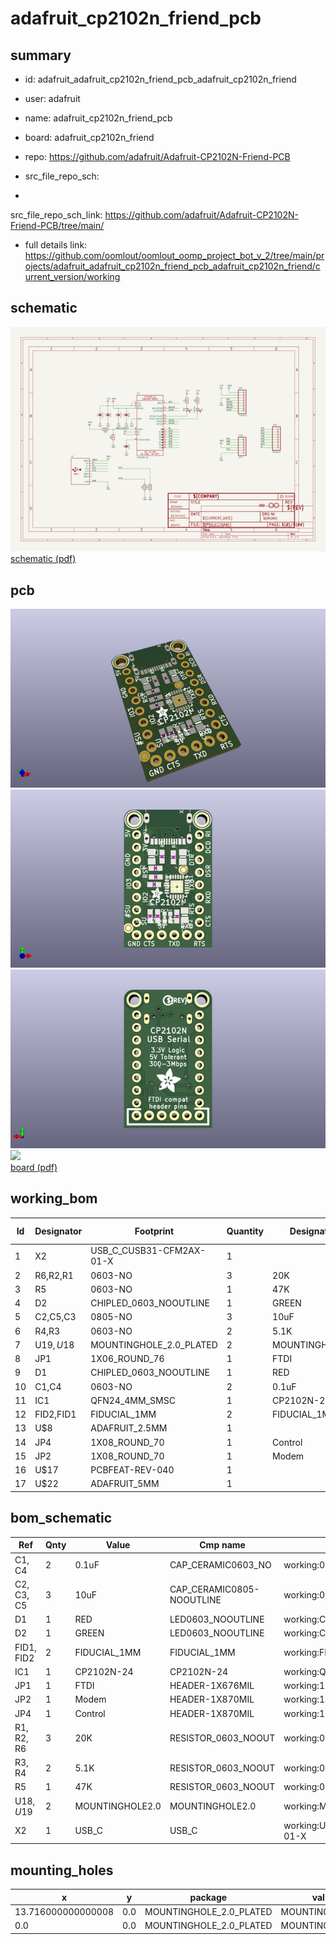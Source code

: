 # adafruit_cp2102n_friend_pcb
 
## summary 
* id: adafruit_adafruit_cp2102n_friend_pcb_adafruit_cp2102n_friend
* user: adafruit
* name: adafruit_cp2102n_friend_pcb
* board: adafruit_cp2102n_friend
* repo: https://github.com/adafruit/Adafruit-CP2102N-Friend-PCB



* src_file_repo_sch: 
*
 src_file_repo_sch_link: https://github.com/adafruit/Adafruit-CP2102N-Friend-PCB/tree/main/
* full details link: https://github.com/oomlout/oomlout_oomp_project_bot_v_2/tree/main/projects/adafruit_adafruit_cp2102n_friend_pcb_adafruit_cp2102n_friend/current_version/working  

## schematic  
![](working_schematic_600.png)  
[schematic (pdf)](working_schematic.pdf)  

## pcb  
![](working_3d_600.png) 
![](working_3d_front_600.png)  
![](working_3d_back_600.png)  
![](working_600.png)  
[board (pdf)](working.pdf)  

## working_bom
| Id | Designator | Footprint | Quantity | Designation | Supplier and ref |  | None | 
| --- | --- | --- | --- | --- | --- | --- | --- | 
| 1 | X2 | USB_C_CUSB31-CFM2AX-01-X | 1 |  |  |  | [''] | 
| 2 | R6,R2,R1 | 0603-NO | 3 | 20K |  |  | [''] | 
| 3 | R5 | 0603-NO | 1 | 47K |  |  | [''] | 
| 4 | D2 | CHIPLED_0603_NOOUTLINE | 1 | GREEN |  |  | [''] | 
| 5 | C2,C5,C3 | 0805-NO | 3 | 10uF |  |  | [''] | 
| 6 | R4,R3 | 0603-NO | 2 | 5.1K |  |  | [''] | 
| 7 | U$19,U$18 | MOUNTINGHOLE_2.0_PLATED | 2 | MOUNTINGHOLE2.0 |  |  | [''] | 
| 8 | JP1 | 1X06_ROUND_76 | 1 | FTDI |  |  | [''] | 
| 9 | D1 | CHIPLED_0603_NOOUTLINE | 1 | RED |  |  | [''] | 
| 10 | C1,C4 | 0603-NO | 2 | 0.1uF |  |  | [''] | 
| 11 | IC1 | QFN24_4MM_SMSC | 1 | CP2102N-24 |  |  | [''] | 
| 12 | FID2,FID1 | FIDUCIAL_1MM | 2 | FIDUCIAL_1MM |  |  | [''] | 
| 13 | U$8 | ADAFRUIT_2.5MM | 1 |  |  |  | [''] | 
| 14 | JP4 | 1X08_ROUND_70 | 1 | Control |  |  | [''] | 
| 15 | JP2 | 1X08_ROUND_70 | 1 | Modem |  |  | [''] | 
| 16 | U$17 | PCBFEAT-REV-040 | 1 |  |  |  | [''] | 
| 17 | U$22 | ADAFRUIT_5MM | 1 |  |  |  | [''] | 


## bom_schematic
| Ref | Qnty | Value | Cmp name | Footprint | Description | Vendor | DNP | 
| --- | --- | --- | --- | --- | --- | --- | --- | 
| C1, C4 | 2 | 0.1uF | CAP_CERAMIC0603_NO | working:0603-NO |  |  |  | 
| C2, C3, C5 | 3 | 10uF | CAP_CERAMIC0805-NOOUTLINE | working:0805-NO |  |  |  | 
| D1 | 1 | RED | LED0603_NOOUTLINE | working:CHIPLED_0603_NOOUTLINE |  |  |  | 
| D2 | 1 | GREEN | LED0603_NOOUTLINE | working:CHIPLED_0603_NOOUTLINE |  |  |  | 
| FID1, FID2 | 2 | FIDUCIAL_1MM | FIDUCIAL_1MM | working:FIDUCIAL_1MM |  |  |  | 
| IC1 | 1 | CP2102N-24 | CP2102N-24 | working:QFN24_4MM_SMSC |  |  |  | 
| JP1 | 1 | FTDI | HEADER-1X676MIL | working:1X06_ROUND_76 |  |  |  | 
| JP2 | 1 | Modem | HEADER-1X870MIL | working:1X08_ROUND_70 |  |  |  | 
| JP4 | 1 | Control | HEADER-1X870MIL | working:1X08_ROUND_70 |  |  |  | 
| R1, R2, R6 | 3 | 20K | RESISTOR_0603_NOOUT | working:0603-NO |  |  |  | 
| R3, R4 | 2 | 5.1K | RESISTOR_0603_NOOUT | working:0603-NO |  |  |  | 
| R5 | 1 | 47K | RESISTOR_0603_NOOUT | working:0603-NO |  |  |  | 
| U$18, U$19 | 2 | MOUNTINGHOLE2.0 | MOUNTINGHOLE2.0 | working:MOUNTINGHOLE_2.0_PLATED |  |  |  | 
| X2 | 1 | USB_C | USB_C | working:USB_C_CUSB31-CFM2AX-01-X |  |  |  | 


## mounting_holes
| x | y | package | value | ref | size | 
| --- | --- | --- | --- | --- | --- | 
| 13.716000000000008 | 0.0 | MOUNTINGHOLE_2.0_PLATED | MOUNTINGHOLE2.0 | U$18 | m3 | 
| 0.0 | 0.0 | MOUNTINGHOLE_2.0_PLATED | MOUNTINGHOLE2.0 | U$19 | m3 | 


